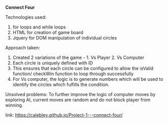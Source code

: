 **Connect Four**

Technologies used:
1. for loops and while loops
2. HTML for creation of game board
3. Jquery for DOM manipulation of individual circles

Approach taken:
1. Created 2 variations of the game - 1. Vs Player 2. Vs Computer
2. Each circle is uniquely defined with ID
3. This ensures that each circle can be configured to allow the isValid function/ checkWin function to loop through successfully
4. For Vs computer, the logic is to generate numbers which will be used to identify the circles which fulfills the condition.

Unsolved problems:
To further improve the logic of computer moves by exploring AI, current moves are random and do not block player from winning.

link: https://calebley.github.io/Project-1---connect-four/


